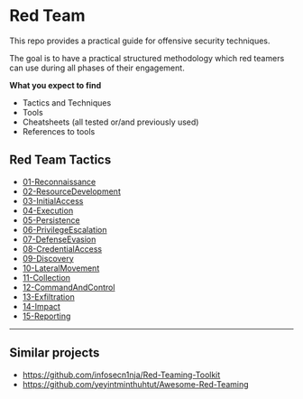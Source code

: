 # Red Team

This repo provides a practical guide for offensive security techniques.

The goal is to have a practical structured methodology which red teamers can use during all phases of their engagement.

**What you expect to find**
- Tactics and Techniques
- Tools
- Cheatsheets (all tested or/and previously used)
- References to tools

## Red Team Tactics

- [01-Reconnaissance](01-Reconnaissance/)
- [02-ResourceDevelopment](02-ResourceDevelopment/)
- [03-InitialAccess](03-InitialAccess/)
- [04-Execution](04-Execution/)
- [05-Persistence](05-Persistence/)
- [06-PrivilegeEscalation](06-PrivilegeEscalation/)
- [07-DefenseEvasion](07-DefenseEvasion/)
- [08-CredentialAccess](08-CredentialAccess/)
- [09-Discovery](09-Discovery/)
- [10-LateralMovement](10-LateralMovement/)
- [11-Collection](11-Collection/)
- [12-CommandAndControl](12-CommandAndControl/)
- [13-Exfiltration](13-Exfiltration/)
- [14-Impact](14-Impact/)
- [15-Reporting](15-Reporting/)

---

## Similar projects
- https://github.com/infosecn1nja/Red-Teaming-Toolkit
- https://github.com/yeyintminthuhtut/Awesome-Red-Teaming
